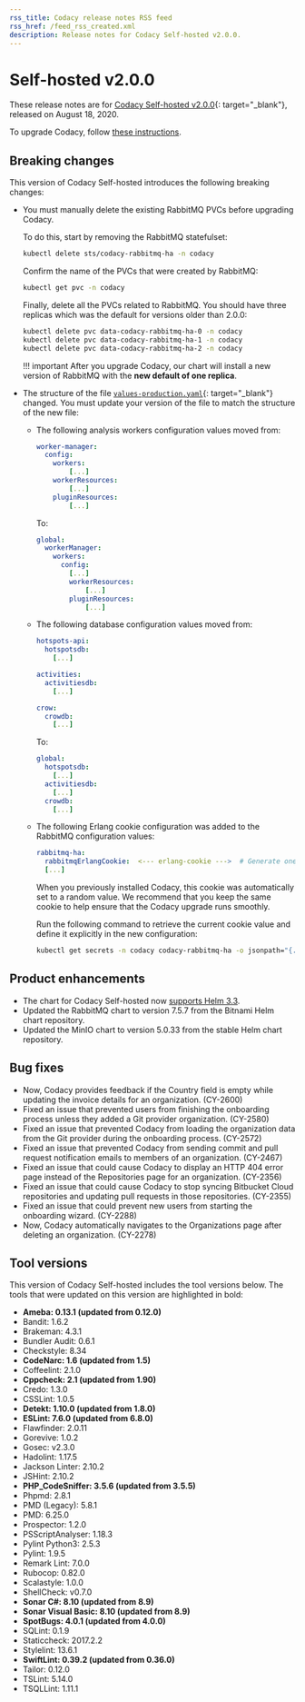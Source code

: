 ```yaml
---
rss_title: Codacy release notes RSS feed
rss_href: /feed_rss_created.xml
description: Release notes for Codacy Self-hosted v2.0.0.
---
```


# Self-hosted v2.0.0

These release notes are for [Codacy Self-hosted v2.0.0](https://github.com/codacy/chart/releases/tag/2.0.0){: target="_blank"}, released on August 18, 2020.

To upgrade Codacy, follow [these instructions](../../chart/maintenance/upgrade.md).

## Breaking changes

This version of Codacy Self-hosted introduces the following breaking changes:

-   You must manually delete the existing RabbitMQ PVCs before upgrading Codacy.

    To do this, start by removing the RabbitMQ <span class="skip-vale">statefulset</span>:

    ```bash
    kubectl delete sts/codacy-rabbitmq-ha -n codacy
    ```

    Confirm the name of the PVCs that were created by RabbitMQ:

    ```bash
    kubectl get pvc -n codacy
    ```

    Finally, delete all the PVCs related to RabbitMQ. You should have three replicas which was the default for versions older than 2.0.0:

    ```bash
    kubectl delete pvc data-codacy-rabbitmq-ha-0 -n codacy
    kubectl delete pvc data-codacy-rabbitmq-ha-1 -n codacy
    kubectl delete pvc data-codacy-rabbitmq-ha-2 -n codacy
    ```

    !!! important
        After you upgrade Codacy, our chart will install a new version of RabbitMQ with the **new default of one replica**.

-   The structure of the file [`values-production.yaml`](https://docs.codacy.com/v2.0/chart/values-files/values-production.yaml){: target="_blank"} changed. You must update your version of the file to match the structure of the new file:

    -   The following analysis workers configuration values moved from:

        ```yaml
        worker-manager:
          config:
            workers:
                [...]
            workerResources:
                [...]
            pluginResources:
                [...]
        ```

        To:

        ```yaml
        global:
          workerManager:
            workers:
              config:
                [...]
                workerResources:
                    [...]
                pluginResources:
                    [...]
        ```

    -   The following database configuration values moved from:

        ```yaml
        hotspots-api:
          hotspotsdb:
            [...]
        
        activities:
          activitiesdb:
            [...]
        
        crow:
          crowdb:
            [...]
        ```

        To:
        
        ```yaml
        global:
          hotspotsdb:
            [...]
          activitiesdb:
            [...]
          crowdb:
            [...]
        ```

    -   The following Erlang cookie configuration was added to the RabbitMQ configuration values:

        ```yaml
        rabbitmq-ha:
          rabbitmqErlangCookie:  <--- erlang-cookie --->  # Generate one with `cat /dev/urandom | tr -dc 'a-zA-Z0-9' | fold -w 32 | head -n 1`
          [...]
        ```

        When you previously installed Codacy, this cookie was automatically set to a random value. We recommend that you keep the same cookie to help ensure that the Codacy upgrade runs smoothly.

        Run the following command to retrieve the current cookie value and define it explicitly in the new configuration:

        ```bash
        kubectl get secrets -n codacy codacy-rabbitmq-ha -o jsonpath="{.data.rabbitmq-erlang-cookie}" | base64 --decode
        ```

## Product enhancements

-   The chart for Codacy Self-hosted now [supports Helm 3.3](https://docs.codacy.com/v2.0/chart/#2-installing-codacy).
-   Updated the RabbitMQ chart to version 7.5.7 from the Bitnami Helm chart repository.
-   Updated the MinIO chart to version 5.0.33 from the stable Helm chart repository.

## Bug fixes

-   Now, Codacy provides feedback if the Country field is empty while updating the invoice details for an organization. (CY-2600)
-   Fixed an issue that prevented users from finishing the onboarding process unless they added a Git provider organization. (CY-2580)
-   Fixed an issue that prevented Codacy from loading the organization data from the Git provider during the onboarding process. (CY-2572)
-   Fixed an issue that prevented Codacy from sending commit and pull request notification emails to members of an organization. (CY-2467)
-   Fixed an issue that could cause Codacy to display an HTTP 404 error page instead of the Repositories page for an organization. (CY-2356)
-   Fixed an issue that could cause Codacy to stop syncing Bitbucket Cloud repositories and updating pull requests in those repositories. (CY-2355)
-   Fixed an issue that could prevent new users from starting the onboarding wizard. (CY-2288)
-   Now, Codacy automatically navigates to the Organizations page after deleting an organization. (CY-2278)

## Tool versions

This version of Codacy Self-hosted includes the tool versions below. The tools that were updated on this version are highlighted in bold:

-   **Ameba: 0.13.1 (updated from 0.12.0)**
-   Bandit: 1.6.2
-   Brakeman: 4.3.1
-   Bundler Audit: 0.6.1
-   Checkstyle: 8.34
-   **CodeNarc: 1.6 (updated from 1.5)**
-   Coffeelint: 2.1.0
-   **Cppcheck: 2.1 (updated from 1.90)**
-   Credo: 1.3.0
-   CSSLint: 1.0.5
-   **Detekt: 1.10.0 (updated from 1.8.0)**
-   **ESLint: 7.6.0 (updated from 6.8.0)**
-   Flawfinder: 2.0.11
-   Gorevive: 1.0.2
-   Gosec: v2.3.0
-   Hadolint: 1.17.5
-   Jackson Linter: 2.10.2
-   JSHint: 2.10.2
-   **PHP_CodeSniffer: 3.5.6 (updated from 3.5.5)**
-   Phpmd: 2.8.1
-   PMD (Legacy): 5.8.1
-   PMD: 6.25.0
-   Prospector: 1.2.0
-   PSScriptAnalyser: 1.18.3
-   Pylint Python3: 2.5.3
-   Pylint: 1.9.5
-   Remark Lint: 7.0.0
-   Rubocop: 0.82.0
-   Scalastyle: 1.0.0
-   ShellCheck: v0.7.0
-   **Sonar C#: 8.10 (updated from 8.9)**
-   **Sonar Visual Basic: 8.10 (updated from 8.9)**
-   **SpotBugs: 4.0.1 (updated from 4.0.0)**
-   SQLint: 0.1.9
-   Staticcheck: 2017.2.2
-   Stylelint: 13.6.1
-   **SwiftLint: 0.39.2 (updated from 0.36.0)**
-   Tailor: 0.12.0
-   TSLint: 5.14.0
-   TSQLLint: 1.11.1
